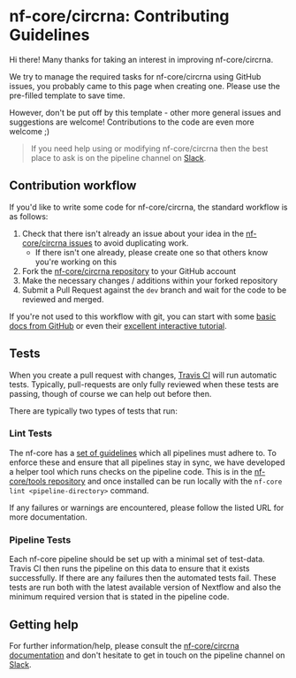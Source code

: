 # nf-core/circrna: Contributing Guidelines

Hi there! Many thanks for taking an interest in improving nf-core/circrna.

We try to manage the required tasks for nf-core/circrna using GitHub issues, you probably came to this page when creating one. Please use the pre-filled template to save time.

However, don't be put off by this template - other more general issues and suggestions are welcome! Contributions to the code are even more welcome ;)

> If you need help using or modifying nf-core/circrna then the best place to ask is on the pipeline channel on [Slack](https://nf-core-invite.herokuapp.com/).



## Contribution workflow
If you'd like to write some code for nf-core/circrna, the standard workflow
is as follows:

1. Check that there isn't already an issue about your idea in the
   [nf-core/circrna issues](https://github.com/nf-core/circrna/issues) to avoid
   duplicating work.
    * If there isn't one already, please create one so that others know you're working on this
2. Fork the [nf-core/circrna repository](https://github.com/nf-core/circrna) to your GitHub account
3. Make the necessary changes / additions within your forked repository
4. Submit a Pull Request against the `dev` branch and wait for the code to be reviewed and merged.

If you're not used to this workflow with git, you can start with some [basic docs from GitHub](https://help.github.com/articles/fork-a-repo/) or even their [excellent interactive tutorial](https://try.github.io/).


## Tests
When you create a pull request with changes, [Travis CI](https://travis-ci.org/) will run automatic tests.
Typically, pull-requests are only fully reviewed when these tests are passing, though of course we can help out before then.

There are typically two types of tests that run:

### Lint Tests
The nf-core has a [set of guidelines](http://nf-co.re/guidelines) which all pipelines must adhere to.
To enforce these and ensure that all pipelines stay in sync, we have developed a helper tool which runs checks on the pipeline code. This is in the [nf-core/tools repository](https://github.com/nf-core/tools) and once installed can be run locally with the `nf-core lint <pipeline-directory>` command.

If any failures or warnings are encountered, please follow the listed URL for more documentation.

### Pipeline Tests
Each nf-core pipeline should be set up with a minimal set of test-data.
Travis CI then runs the pipeline on this data to ensure that it exists successfully.
If there are any failures then the automated tests fail.
These tests are run both with the latest available version of Nextflow and also the minimum required version that is stated in the pipeline code.

## Getting help
For further information/help, please consult the [nf-core/circrna documentation](https://github.com/nf-core/circrna#documentation) and don't hesitate to get in touch on the pipeline channel on [Slack](https://nf-core-invite.herokuapp.com/).
